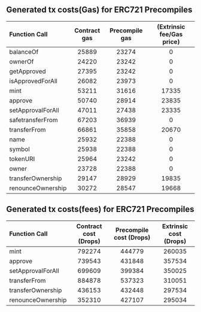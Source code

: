 ## Generated tx costs(Gas) for ERC721 Precompiles

| Function Call     | Contract gas | Precompile gas | (Extrinsic fee/Gas price) |
|:------------------|:------------:|:--------------:|:-------------------------:|
| balanceOf         |    25889     |     23274      |             0             |
| ownerOf           |    24220     |     23242      |             0             |
| getApproved       |    27395     |     23242      |             0             |
| isApprovedForAll  |    26082     |     23973      |             0             |
| mint              |    53211     |     31616      |           17335           |
| approve           |    50740     |     28914      |           23835           |
| setApprovalForAll |    47011     |     27438      |           23335           |
| safetransferFrom  |    67203     |     36939      |             0             |
| transferFrom      |    66861     |     35858      |           20670           |
| name              |    25932     |     22388      |             0             |
| symbol            |    25938     |     22388      |             0             |
| tokenURI          |    25964     |     23242      |             0             |
| owner             |    23728     |     22388      |             0             |
| transferOwnership |    29147     |     28929      |           19835           |
| renounceOwnership |    30272     |     28547      |           19668           |


## Generated tx costs(fees) for ERC721 Precompiles

| Function Call     | Contract cost (Drops) | Precompile cost (Drops) | Extrinsic cost (Drops) |
|:------------------|:---------------------:|:-----------------------:|:----------------------:|
| mint              |        792274         |         444779          |         260035         |
| approve           |        739543         |         431848          |         357534         |
| setApprovalForAll |        699609         |         399384          |         350025         |
| transferFrom      |        884878         |         537323          |         310051         |
| transferOwnership |        436153         |         432448          |         297534         |
| renounceOwnership |        352310         |         427107          |         295034         |
